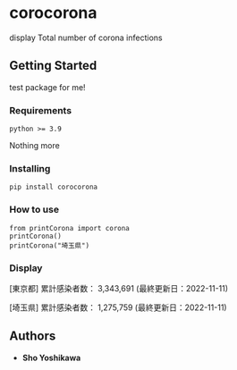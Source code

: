 # corocorona

display Total number of corona infections

## Getting Started

test package for me!

### Requirements

```
python >= 3.9
```
Nothing more

### Installing

```
pip install corocorona
```

### How to use

```
from printCorona import corona
printCorona()
printCorona("埼玉県")
```

### Display

[東京都]
累計感染者数： 3,343,691
(最終更新日：2022-11-11)

[埼玉県]
累計感染者数： 1,275,759
(最終更新日：2022-11-11)

## Authors

* **Sho Yoshikawa**
